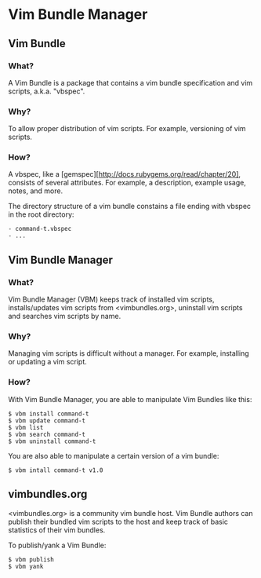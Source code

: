 Vim Bundle Manager
==================

Vim Bundle
----------

### What?

A Vim Bundle is a package that contains a vim bundle specification and vim scripts, a.k.a. "vbspec".


### Why?

To allow proper distribution of vim scripts. For example, versioning of
vim scripts.

### How?

A vbspec, like a [gemspec][http://docs.rubygems.org/read/chapter/20], consists of several attributes.
For example, a description, example usage, notes, and more.

The directory structure of a vim bundle constains a file ending with vbspec in the root directory:

    - command-t.vbspec
    - ...

Vim Bundle Manager
------------------

### What?

Vim Bundle Manager (VBM) keeps track of installed vim scripts,
installs/updates vim scripts from <vimbundles.org>, uninstall vim scripts and searches vim
scripts by name.

### Why?

Managing vim scripts is difficult without a manager. For example,
installing or updating a vim script.

### How?

With Vim Bundle Manager, you are able to manipulate Vim Bundles like this:

    $ vbm install command-t
    $ vbm update command-t
    $ vbm list
    $ vbm search command-t
    $ vbm uninstall command-t

You are also able to manipulate a certain version of a vim bundle:

    $ vbm intall command-t v1.0

vimbundles.org
--------------

<vimbundles.org> is a community vim bundle host. Vim Bundle authors can
publish their bundled vim scripts to the host and keep track of basic statistics
of their vim bundles.

To publish/yank a Vim Bundle:

    $ vbm publish
    $ vbm yank
